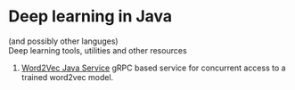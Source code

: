 # Deep learning in Java
(and possibly other languges)  
Deep learning tools, utilities and other resources

1. [Word2Vec Java Service](word2vec-java) gRPC based service for concurrent access to a trained word2vec model.


